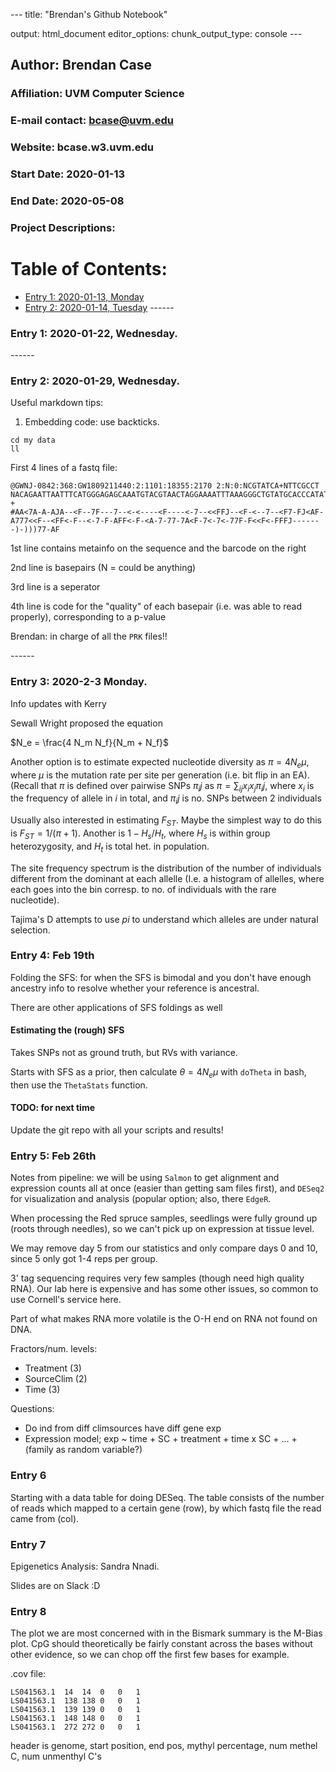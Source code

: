 
--- title: "Brendan's Github Notebook"

output: html_document editor_options: chunk_output_type: console ---

## Author: Brendan Case
### Affiliation: UVM Computer Science
### E-mail contact: bcase@uvm.edu
### Website: bcase.w3.uvm.edu


### Start Date: 2020-01-13
### End Date: 2020-05-08
### Project Descriptions:


# Table of Contents:
* [Entry 1: 2020-01-13, Monday](#id-section1)
* [Entry 2: 2020-01-14, Tuesday](#id-section2) ------
<div id='id-section1'/>   

### Entry 1: 2020-01-22, Wednesday.



------ <div id='id-section2'/>

### Entry 2: 2020-01-29, Wednesday.

Useful markdown tips:

1. Embedding code: use backticks.

```
cd my data
ll
```

First 4 lines of a fastq file:

```
@GWNJ-0842:368:GW1809211440:2:1101:18355:2170 2:N:0:NCGTATCA+NTTCGCCT
NACAGAATTAATTTCATGGGAGAGCAAATGTACGTAACTAGGAAAATTTAAAGGGCTGTATGCACCCATATCCTCCTCATCCTCATAAGCATCATCAACAGATATGATAGGAAGAATTATGCCAGTTACAAGCTAGAACCCTCCCTTTTT
+
#AA<7A-A-AJA--<F--7F---7--<-<----<F----<-7--<<FFJ--<F-<--7--<F7-FJ<AF-A777<<F--<FF<-F--<-7-F-AFF<-F-<A-7-77-7A<F-7<-7<-77F-F<<F<-FFFJ-------)-)))77-AF
```

1st line contains metainfo on the sequence and the barcode on the
right

2nd line is basepairs (N = could be anything)

3rd line is a seperator

4th line is code for the "quality" of each basepair (i.e. was able to
read properly), corresponding to a p-value

Brendan: in charge of all the `PRK` files!!

------ <div id='id-section3'/>

### Entry 3: 2020-2-3 Monday.

Info updates with Kerry

Sewall Wright proposed the equation

$N_e = \frac{4 N_m N_f}{N_m + N_f}$

Another option is to estimate expected nucleotide diversity as $\pi =
4 N_e \mu$, where $\mu$ is the mutation rate per site per generation
(i.e. bit flip in an EA). (Recall that $\pi$ is defined over pairwise
SNPs $\pi_ij$ as $\pi = \sum_{ij} x_i x_j \pi_ij$, where $x_i$ is the
frequency of allele in $i$ in total, and $\pi_ij$ is no. SNPs between
2 individuals

Usually also interested in estimating $F_{ST}$. Maybe the simplest way
to do this is $F_{ST} = 1/(\pi +1)$. Another is $1 - H_s/H_t$, where
$H_s$ is within group heterozygosity, and $H_t$ is total het. in
population.

The site frequency spectrum is the distribution of the number of
individuals different from the dominant at each allelle (I.e. a
histogram of allelles, where each goes into the bin corresp. to no. of
individuals with the rare nucleotide).

Tajima's D attempts to use $pi$ to understand which alleles are under
natural selection.

<div id='id-section4'/>

### Entry 4: Feb 19th

Folding the SFS: for when the SFS is bimodal and you don't have enough
ancestry info to resolve whether your reference is ancestral.

There are other applications of SFS foldings as well

#### Estimating the (rough) SFS

Takes SNPs not as ground truth, but RVs with variance.

Starts with SFS as a prior, then calculate $\theta = 4 N_e \mu$ with
`doTheta` in bash, then use the `ThetaStats` function.

#### TODO: for next time

Update the git repo with all your scripts and results!

<div id='id-section5'/>

### Entry 5: Feb 26th

Notes from pipeline: we will be using `Salmon` to get alignment and
expression counts all at once (easier than getting sam files first),
and `DESeq2` for visualization and analysis (popular option; also, there
`EdgeR`.

When processing the Red spruce samples, seedlings were fully ground up
(roots through needles), so we can't pick up on expression at tissue
level.

We may remove day 5 from our statistics and only compare days 0 and
10, since 5 only got 1-4 reps per group.

3' tag sequencing requires very few samples (though need high quality
RNA). Our lab here is expensive and has some other issues, so common
to use Cornell's service here.

Part of what makes RNA more volatile is the O-H end on RNA not found
on DNA.

Fractors/num. levels:

- Treatment (3)
- SourceClim (2)
- Time (3)

Questions:

- Do ind from diff climsources have diff gene exp
- Expression model; exp ~ time + SC + treatment + time x SC + ... + (family as random variable?)

### Entry 6

Starting with a data table for doing DESeq. The table consists of the
number of reads which mapped to a certain gene (row), by which fastq
file the read came from (col).

### Entry 7

Epigenetics Analysis: Sandra Nnadi.

Slides are on Slack :D

### Entry 8

The plot we are most concerned with in the Bismark summary is the
M-Bias plot. CpG should theoretically be fairly constant across the
bases without other evidence, so we can chop off the first few bases
for example.

.cov file:

```
LS041563.1	14	14	0	0	1
LS041563.1	138	138	0	0	1
LS041563.1	139	139	0	0	1
LS041563.1	148	148	0	0	1
LS041563.1	272	272	0	0	1
```

header is genome, start position, end pos, mythyl percentage, num
methel C, num unmenthyl C's
